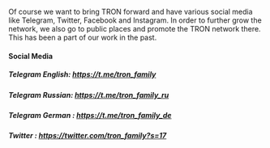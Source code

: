 Of course we want to bring TRON forward and have various social media like Telegram, Twitter, Facebook and Instagram. In order to further grow the network, we also go to public places and promote the TRON network there. This has been a part of our work in the past.

#### Social Media
##### Telegram English:   https://t.me/tron_family
##### Telegram Russian:   https://t.me/tron_family_ru
##### Telegram German :   https://t.me/tron_family_de
##### Twitter :           https://twitter.com/tron_family?s=17
